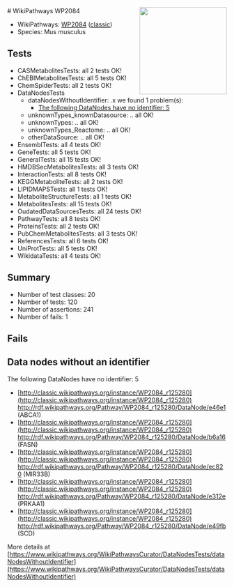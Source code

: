 <img style="float: right; width: 200px" src="https://upload.wikimedia.org/wikipedia/commons/thumb/8/83/Wplogo_with_text_500.png/640px-Wplogo_with_text_500.png" />
# WikiPathways WP2084

* WikiPathways: [WP2084](https://wikipathways.org/pathways/WP2084) ([classic](https://classic.wikipathways.org/instance/WP2084))
* Species: Mus musculus
## Tests
* CASMetabolitesTests: all 2 tests OK!
* ChEBIMetabolitesTests: all 5 tests OK!
* ChemSpiderTests: all 2 tests OK!
* DataNodesTests
    * dataNodesWithoutIdentifier: .x we found 1 problem(s):
        * [The following DataNodes have no identifier: 5](#d2d32fa4)
    * unknownTypes_knownDatasource: .. all OK!
    * unknownTypes: .. all OK!
    * unknownTypes_Reactome: .. all OK!
    * otherDataSource: .. all OK!
* EnsemblTests: all 4 tests OK!
* GeneTests: all 5 tests OK!
* GeneralTests: all 15 tests OK!
* HMDBSecMetabolitesTests: all 3 tests OK!
* InteractionTests: all 8 tests OK!
* KEGGMetaboliteTests: all 2 tests OK!
* LIPIDMAPSTests: all 1 tests OK!
* MetaboliteStructureTests: all 1 tests OK!
* MetabolitesTests: all 15 tests OK!
* OudatedDataSourcesTests: all 24 tests OK!
* PathwayTests: all 8 tests OK!
* ProteinsTests: all 2 tests OK!
* PubChemMetabolitesTests: all 3 tests OK!
* ReferencesTests: all 6 tests OK!
* UniProtTests: all 5 tests OK!
* WikidataTests: all 4 tests OK!


## Summary

* Number of test classes: 20
* Number of tests: 120
* Number of assertions: 241
* Number of fails: 1

## Fails

<a name="d2d32fa4" />

## Data nodes without an identifier

The following DataNodes have no identifier: 5

* [http://classic.wikipathways.org/instance/WP2084_r125280](http://classic.wikipathways.org/instance/WP2084_r125280) http://rdf.wikipathways.org/Pathway/WP2084_r125280/DataNode/e46e1 (ABCA1)
* [http://classic.wikipathways.org/instance/WP2084_r125280](http://classic.wikipathways.org/instance/WP2084_r125280) http://rdf.wikipathways.org/Pathway/WP2084_r125280/DataNode/b6a16 (FASN)
* [http://classic.wikipathways.org/instance/WP2084_r125280](http://classic.wikipathways.org/instance/WP2084_r125280) http://rdf.wikipathways.org/Pathway/WP2084_r125280/DataNode/ec820 (MIR33B)
* [http://classic.wikipathways.org/instance/WP2084_r125280](http://classic.wikipathways.org/instance/WP2084_r125280) http://rdf.wikipathways.org/Pathway/WP2084_r125280/DataNode/e312e (PRKAA1)
* [http://classic.wikipathways.org/instance/WP2084_r125280](http://classic.wikipathways.org/instance/WP2084_r125280) http://rdf.wikipathways.org/Pathway/WP2084_r125280/DataNode/e49fb (SCD)


More details at [https://www.wikipathways.org/WikiPathwaysCurator/DataNodesTests/dataNodesWithoutIdentifier](https://www.wikipathways.org/WikiPathwaysCurator/DataNodesTests/dataNodesWithoutIdentifier)

